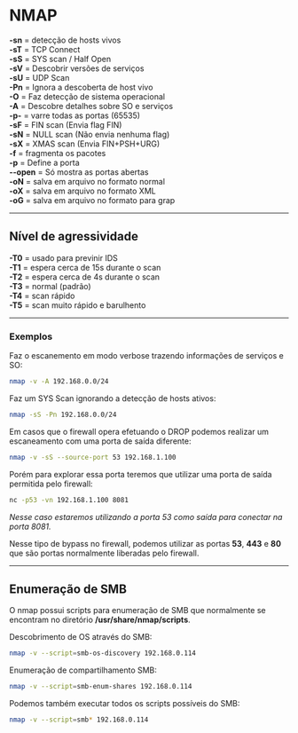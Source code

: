 # NMAP

**-sn** = detecção de hosts vivos  
**-sT** = TCP Connect  
**-sS** = SYS scan / Half Open  
**-sV** = Descobrir versões de serviços  
**-sU** = UDP Scan  
**-Pn** = Ignora a descoberta de host vivo  
**-O** = Faz detecção de sistema operacional  
**-A** = Descobre detalhes sobre SO e serviços  
**-p-** = varre todas as portas (65535)  
**-sF** = FIN scan (Envia flag FIN)  
**-sN** = NULL scan (Não envia nenhuma flag)  
**-sX** = XMAS scan (Envia FIN+PSH+URG)  
**-f** = fragmenta os pacotes  
**-p** = Define a porta  
**--open** = Só mostra as portas abertas  
**-oN** = salva em arquivo no formato normal  
**-oX** = salva em arquivo no formato XML  
**-oG** = salva em arquivo no formato para grap  

---

## Nível de agressividade

**-T0** = usado para previnir IDS  
**-T1** = espera cerca de 15s durante o scan  
**-T2** = espera cerca de 4s durante o scan  
**-T3** = normal (padrão)  
**-T4** = scan rápido  
**-T5** = scan muito rápido e barulhento  

---

### Exemplos

Faz o escanemento em modo verbose trazendo informações de serviços e SO:

```bash
nmap -v -A 192.168.0.0/24
```

Faz um SYS Scan ignorando a detecção de hosts ativos:

```bash
nmap -sS -Pn 192.168.0.0/24
```

Em casos que o firewall opera efetuando o DROP podemos realizar um escaneamento com uma porta de saída diferente:

```bash
nmap -v -sS --source-port 53 192.168.1.100
```  

Porém para explorar essa porta teremos que utilizar uma porta de saída permitida pelo firewall:

```bash
nc -p53 -vn 192.168.1.100 8081
```

*Nesse caso estaremos utilizando a porta 53 como saída para conectar na porta 8081.*  

Nesse tipo de bypass no firewall, podemos utilizar as portas **53**, **443** e **80** que são portas normalmente liberadas pelo firewall.

---

## Enumeração de SMB

O nmap possui scripts para enumeração de SMB que normalmente se encontram no diretório **/usr/share/nmap/scripts**.

Descobrimento de OS através do SMB:

```bash
nmap -v --script=smb-os-discovery 192.168.0.114
```

Enumeração de compartilhamento SMB:

```bash
nmap -v --script=smb-enum-shares 192.168.0.114
```

Podemos também executar todos os scripts possíveis do SMB:

```bash
nmap -v --script=smb* 192.168.0.114
```
